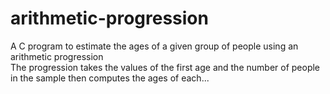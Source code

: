 # arithmetic-progression
A C program to  estimate the ages of a given group of people using an arithmetic progression<br />
The progression takes the values of the first age and the number of people in the sample then computes the ages of each...
